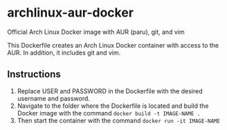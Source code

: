 # archlinux-aur-docker
Official Arch Linux Docker image with AUR (paru), git, and vim

This Dockerfile creates an Arch Linux Docker container with access to the AUR. In addition, it includes git and vim.

## Instructions
1. Replace USER and PASSWORD in the Dockerfile with the desired username and password.
2. Navigate to the folder where the Dockerfile is located and build the Docker image with the command `docker build -t IMAGE-NAME .`
3. Then start the container with the command `docker run -it IMAGE-NAME`